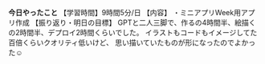 **今日やったこと**
【学習時間】9時間5分/日
【内容】
・ミニアプリWeek用アプリ作成
【振り返り・明日の目標】
GPTと二人三脚で、作るの4時間半、絵描くの2時間半、デプロイ2時間くらいでした。
イラストもコードもイメージしてた百倍くらいクオリティ低いけど、
思い描いていたものが形になったのでよかった☺️